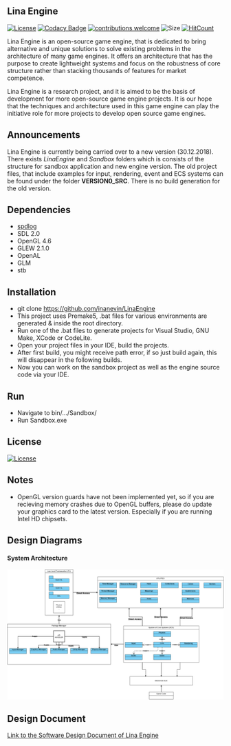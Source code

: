 ## Lina Engine  
[![License](https://img.shields.io/badge/License-Apache%202.0-blue.svg)](https://opensource.org/licenses/Apache-2.0) 
[![Codacy Badge](https://api.codacy.com/project/badge/Grade/12c68c16c719427786597403aee43eb4)](https://app.codacy.com/app/inanevin/LinaEngine?utm_source=github.com&utm_medium=referral&utm_content=inanevin/LinaEngine&utm_campaign=Badge_Grade_Dashboard)
[![contributions welcome](https://img.shields.io/badge/contributions-welcome-brightgreen.svg?style=flat)](https://github.com/dwyl/esta/issues) 
![Size](https://github-size-badge.herokuapp.com/inanevin/LinaEngine.svg) 
[![HitCount](http://hits.dwyl.io/inanevin/LinaEngine.svg)](http://hits.dwyl.io/inanevin/LinaEngine)

Lina Engine is an open-source game engine, that is dedicated to bring alternative and unique solutions to solve existing problems in the architecture of many game engines. It offers an architecture that has the purpose to create lightweight systems and focus on the robustness of core structure rather than stacking thousands of features for market competence. 

Lina Engine is a research project, and it is aimed to be the basis of development for more open-source game engine projects. It is our hope that the techniques and architecture used in this game engine can play the initiative role for more projects to develop open source game engines.


## Announcements

Lina Engine is currently being carried over to a new version (30.12.2018). There exists _LinaEngine_ and _Sandbox_ folders which is consists of the structure for sandbox application and new engine version. The old project files, that include examples for input, rendering, event and ECS systems can be found under the folder __VERSION0_SRC__. There is no build generation for the old version. 

## Dependencies
- [spdlog](https://github.com/gabime/spdlog)
- SDL 2.0
- OpenGL 4.6
- GLEW 2.1.0
- OpenAL
- GLM
- stb

## Installation

- git clone https://github.com/inanevin/LinaEngine
- This project uses Premake5, .bat files for various environments are generated & inside the root directory.
- Run one of the .bat files to generate projects for Visual Studio, GNU Make, XCode or CodeLite.
- Open your project files in your IDE, build the projects. 
- After first build, you might receive path error, if so just build again, this will disappear 
in the following builds.
- Now you can work on the sandbox project as well as the engine source code via your IDE. 

## Run

- Navigate to bin/.../Sandbox/
- Run Sandbox.exe

## License

[![License](https://img.shields.io/badge/License-Apache%202.0-blue.svg)](https://opensource.org/licenses/Apache-2.0)

## Notes
- OpenGL version guards have not been implemented yet, so if you are recieving memory crashes due to OpenGL buffers, please do update your graphics card to the latest version. Especially if you are running Intel HD chipsets.

## Design Diagrams

#### System Architecture
![Diagram 1](Docs/Images/SystemArchitecture.png?raw=true "Title")

## Design Document

[Link to the Software Design Document of Lina Engine](https://docs.google.com/document/d/13Z1D77WbLJkyq0Q2Q9DdKKSM4tfqiZHQi_j_x0Rs5Ec/edit?usp=sharing)
